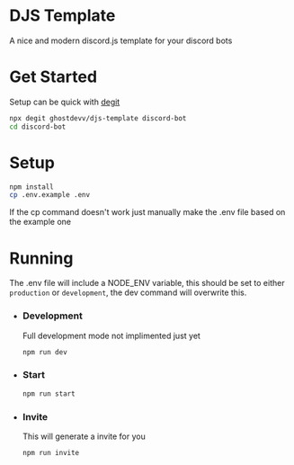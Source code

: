 # DJS Template
A nice and modern discord.js template for your discord bots

# Get Started
Setup can be quick with [degit](https://github.com/Rich-Harris/degit)
```bash
npx degit ghostdevv/djs-template discord-bot
cd discord-bot
```

# Setup
```bash
npm install
cp .env.example .env
```
If the cp command doesn't work just manually make the .env file based on the example one

# Running
The .env file will include a NODE_ENV variable, this should be set to either `production` or `development`, the dev command will overwrite this.

- ### Development
    Full development mode not implimented just yet
    ```bash
    npm run dev
    ```

- ### Start
    ```bash
    npm run start
    ```

- ### Invite
    This will generate a invite for you
    ```bash
    npm run invite
    ```